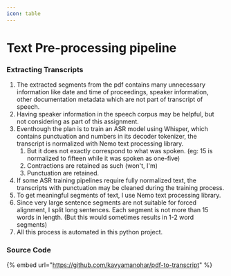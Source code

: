 ```yaml
---
icon: table
---
```


# Text Pre-processing pipeline

### Extracting Transcripts

1. The extracted segments from the pdf contains many unnecessary information like date and time of proceedings, speaker information, other documentation metadata which are not part of transcript of speech.
2. Having speaker information in the speech corpus may be helpful, but not considering as part of this assignment.
3. Eventhough the plan is to train an ASR model using Whisper, which contains punctuation and numbers in its decoder tokenizer, the transcript is normalized with Nemo text processing library.&#x20;
   1. But it does not exactly correspond to what was spoken.  (eg: 15 is normalized to fifteen while it was spoken as one-five)
   2. Contractions are retained as such (won't, I'm)
   3. Punctuation are retained.
4. If some ASR training pipelines require fully normalized text, the transcripts with punctuation may be cleaned  during the training process.
5. To get meaningful segments of text, I use Nemo text processing library.&#x20;
6. Since very large sentence segments are not suitable for forced alignment, I split long sentences. Each segment is not more than 15 words in length. (But this would sometimes results in 1-2 word segments)
7. All this process is automated in this python project.

### Source Code

{% embed url="https://github.com/kavyamanohar/pdf-to-transcript" %}
